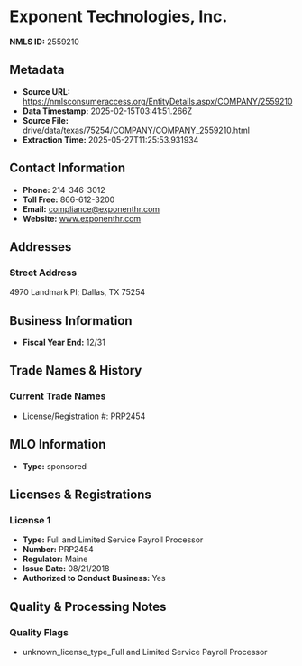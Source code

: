 # Exponent Technologies, Inc.

**NMLS ID:** 2559210

## Metadata
- **Source URL:** https://nmlsconsumeraccess.org/EntityDetails.aspx/COMPANY/2559210
- **Data Timestamp:** 2025-02-15T03:41:51.266Z
- **Source File:** drive/data/texas/75254/COMPANY/COMPANY_2559210.html
- **Extraction Time:** 2025-05-27T11:25:53.931934

## Contact Information
- **Phone:** 214-346-3012
- **Toll Free:** 866-612-3200
- **Email:** compliance@exponenthr.com
- **Website:** www.exponenthr.com

## Addresses
### Street Address
4970 Landmark Pl; Dallas, TX 75254

## Business Information
- **Fiscal Year End:** 12/31

## Trade Names & History
### Current Trade Names
- License/Registration #: PRP2454

## MLO Information
- **Type:** sponsored

## Licenses & Registrations

### License 1
- **Type:** Full and Limited Service Payroll Processor
- **Number:** PRP2454
- **Regulator:** Maine
- **Issue Date:** 08/21/2018
- **Authorized to Conduct Business:** Yes

## Quality & Processing Notes
### Quality Flags
- unknown_license_type_Full and Limited Service Payroll Processor
